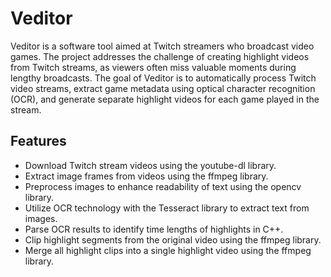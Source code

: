 # Veditor

Veditor is a software tool aimed at Twitch streamers who broadcast video games. The project addresses the challenge of creating highlight videos from Twitch streams, as viewers often miss valuable moments during lengthy broadcasts. The goal of Veditor is to automatically process Twitch video streams, extract game metadata using optical character recognition (OCR), and generate separate highlight videos for each game played in the stream.

## Features

- Download Twitch stream videos using the youtube-dl library.
- Extract image frames from videos using the ffmpeg library.
- Preprocess images to enhance readability of text using the opencv library.
- Utilize OCR technology with the Tesseract library to extract text from images.
- Parse OCR results to identify time lengths of highlights in C++.
- Clip highlight segments from the original video using the ffmpeg library.
- Merge all highlight clips into a single highlight video using the ffmpeg library.
